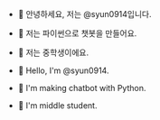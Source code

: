 - 👋 안녕하세요, 저는 @syun0914입니다.
- 👀 저는 파이썬으로 챗봇을 만들어요.
- 🌱 저는 중학생이에요.

- 👋 Hello, I'm @syun0914.
- 👀 I'm making chatbot with Python.
- 🌱 I'm middle student.
